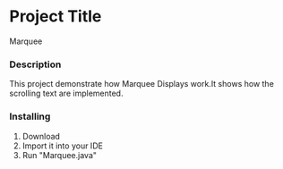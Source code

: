 # Project Title
Marquee
### Description
This project demonstrate how Marquee Displays work.It  shows how the scrolling  text are implemented.
### Installing
1) Download 
2) Import it into your IDE
3) Run "Marquee.java"
